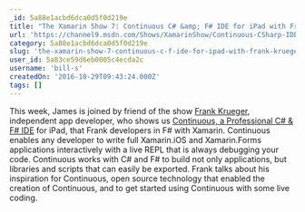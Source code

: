 ```yaml
---
_id: 5a88e1acbd6dca0d5f0d219e
title: "The Xamarin Show 7: Continuous C# &amp; F# IDE for iPad with Frank Krueger"
url: 'https://channel9.msdn.com/Shows/XamarinShow/Continuous-CSharp-IDE-for-iPad-with-Frank-Krueger'
category: 5a88e1acbd6dca0d5f0d219e
slug: 'the-xamarin-show-7-continuous-c-f-ide-for-ipad-with-frank-krueger'
user_id: 5a83ce59d6eb0005c4ecda2c
username: 'bill-s'
createdOn: '2016-10-29T09:43:24.000Z'
tags: []
---
```


This week, James is joined by friend of the show <a title="" href="http://twitter.com/praeclarum">Frank Krueger</a>, independent app developer, who shows us <a title="" href="http://continuous.codes/">Continuous, a Professional C# &amp; F# IDE</a> for iPad, that Frank developers in F# with Xamarin. Continuous enables any developer to write full Xamarin.iOS and Xamarin.Forms applications interactively with a live REPL that is always debugging your code. Continuous works with C# and F# to build not only applications, but libraries and scripts that can easily be exported. Frank talks about his inspiration for Continuous, open source technology that enabled the creation of Continuous, and to get started using Continuous with some live coding.
